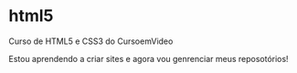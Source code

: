 # html5
 Curso de HTML5 e CSS3 do CursoemVideo

 Estou aprendendo a criar sites e agora vou genrenciar meus reposotórios!
